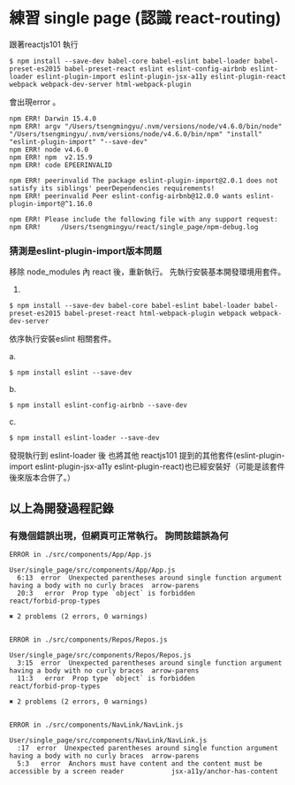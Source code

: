 # 練習 single page (認識 react-routing)


跟著reactjs101 執行


```
$ npm install --save-dev babel-core babel-eslint babel-loader babel-preset-es2015 babel-preset-react eslint eslint-config-airbnb eslint-loader eslint-plugin-import eslint-plugin-jsx-a11y eslint-plugin-react webpack webpack-dev-server html-webpack-plugin
```

會出現error 。
```
npm ERR! Darwin 15.4.0
npm ERR! argv "/Users/tsengmingyu/.nvm/versions/node/v4.6.0/bin/node" "/Users/tsengmingyu/.nvm/versions/node/v4.6.0/bin/npm" "install" "eslint-plugin-import" "--save-dev"
npm ERR! node v4.6.0
npm ERR! npm  v2.15.9
npm ERR! code EPEERINVALID

npm ERR! peerinvalid The package eslint-plugin-import@2.0.1 does not satisfy its siblings' peerDependencies requirements!
npm ERR! peerinvalid Peer eslint-config-airbnb@12.0.0 wants eslint-plugin-import@^1.16.0

npm ERR! Please include the following file with any support request:
npm ERR!     /Users/tsengmingyu/react/single_page/npm-debug.log
```
### 猜測是eslint-plugin-import版本問題

移除 node_modules 內 react 後，重新執行。
先執行安裝基本開發環境用套件。

1.
```
$ npm install --save-dev babel-core babel-eslint babel-loader babel-preset-es2015 babel-preset-react html-webpack-plugin webpack webpack-dev-server
```

依序執行安裝eslint 相關套件。

a.
```
$ npm install eslint --save-dev
```
b.
```
$ npm install eslint-config-airbnb --save-dev
```
c.
```
$ npm install eslint-loader --save-dev
```

發現執行到 eslint-loader 後 也將其他 reactjs101 提到的其他套件(eslint-plugin-import eslint-plugin-jsx-a11y eslint-plugin-react)也已經安裝好（可能是該套件後來版本合併了。）

## 以上為開發過程記錄



### 有幾個錯誤出現，但網頁可正常執行。 詢問該錯誤為何

```
ERROR in ./src/components/App/App.js

User/single_page/src/components/App/App.js
  6:13  error  Unexpected parentheses around single function argument having a body with no curly braces  arrow-parens
  20:3   error  Prop type `object` is forbidden                                                            react/forbid-prop-types

✖ 2 problems (2 errors, 0 warnings)


ERROR in ./src/components/Repos/Repos.js

User/single_page/src/components/Repos/Repos.js
  3:15  error  Unexpected parentheses around single function argument having a body with no curly braces  arrow-parens
  11:3   error  Prop type `object` is forbidden                                                            react/forbid-prop-types

✖ 2 problems (2 errors, 0 warnings)


ERROR in ./src/components/NavLink/NavLink.js

User/single_page/src/components/NavLink/NavLink.js
  :17  error  Unexpected parentheses around single function argument having a body with no curly braces  arrow-parens
  5:3   error  Anchors must have content and the content must be accessible by a screen reader            jsx-a11y/anchor-has-content
```